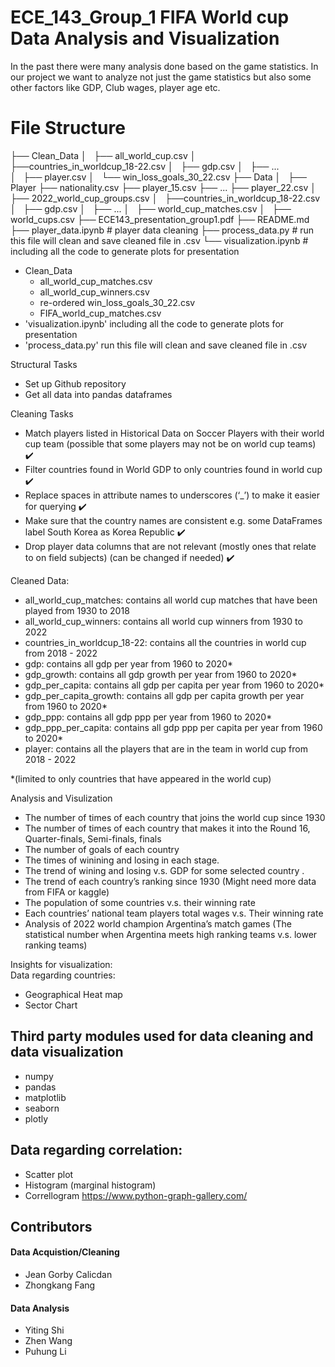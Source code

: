# ECE_143_Group_1 FIFA World cup Data Analysis and Visualization

In the past there were many analysis done based on the game statistics. In our project we want to analyze not just the game statistics but also some other factors like GDP, Club wages, player age etc. 



# File Structure

├── Clean_Data
│   ├── all_world_cup.csv
│   ├──countries_in_worldcup_18-22.csv
│   ├── gdp.csv
│   ├── ...    
│   ├── player.csv
│   └── win_loss_goals_30_22.csv
├── Data
│   ├── Player
        ├── nationality.csv
        ├── player_15.csv
        ├── ...
        ├── player_22.csv
│   ├── 2022_world_cup_groups.csv
│   ├──countries_in_worldcup_18-22.csv
│   ├── gdp.csv
│   ├── ...
│   ├── world_cup_matches.csv
│   ├── world_cups.csv
├── ECE143_presentation_group1.pdf
├── README.md
├── player_data.ipynb               # player data cleaning
├── process_data.py                 # run this file will clean and save cleaned file in .csv
└── visualization.ipynb             # including all the code to generate plots for presentation

- Clean_Data 
    - all_world_cup_matches.csv
    - all_world_cup_winners.csv
    - re-ordered win_loss_goals_30_22.csv
    - FIFA_world_cup_matches.csv
- 'visualization.ipynb' including all the code to generate plots for presentation
- 'process_data.py' run this file will clean and save cleaned file in .csv





Structural Tasks
- Set up Github repository
- Get all data into pandas dataframes

Cleaning Tasks
- Match players listed in Historical Data on Soccer Players with their world cup team (possible that some players may not be on world cup teams) :heavy_check_mark:
- Filter countries found in World GDP to only countries found in world cup :heavy_check_mark:
- Replace spaces in attribute names to underscores (‘_’) to make it easier for querying :heavy_check_mark:
- Make sure that the country names are consistent e.g. some DataFrames label South Korea as Korea Republic :heavy_check_mark:
- Drop player data columns that are not relevant (mostly ones that relate to on field subjects) (can be changed if needed) :heavy_check_mark:

Cleaned Data:
- all_world_cup_matches: contains all world cup matches that have been played from 1930 to 2018
- all_world_cup_winners: contains all world cup winners from 1930 to 2022
- countries_in_worldcup_18-22: contains all the countries in world cup from 2018 - 2022
- gdp: contains all gdp per year from 1960 to 2020*
- gdp_growth: contains all gdp growth per year from 1960 to 2020*
- gdp_per_capita: contains all gdp per capita per year from 1960 to 2020*
- gdp_per_capita_growth: contains all gdp per capita growth per year from 1960 to 2020*
- gdp_ppp: contains all gdp ppp per year from 1960 to 2020*
- gdp_ppp_per_capita: contains all gdp ppp per capita per year from 1960 to 2020*
- player: contains all the players that are in the team in world cup from 2018 - 2022

*(limited to only countries that have appeared in the world cup)



Analysis and Visulization
- The number of times of each country that joins the world cup since 1930
- The number of times of each country that makes it into the Round 16, Quarter-finals, Semi-finals, finals
- The number of goals of each country
- The times of winining and losing in each stage. 
- The trend of wining and losing v.s. GDP for some selected country . 
- The trend of each country’s ranking since 1930 (Might need more data from FIFA or kaggle)
- The population of some countries v.s. their winning rate
- Each countries’ national team players total wages v.s. Their winning rate
- Analysis of 2022 world champion Argentina’s match games (The statistical number when Argentina meets high ranking teams v.s. lower ranking teams)


Insights for visualization: <br>
Data regarding countries:
- Geographical Heat map
- Sector Chart <br>

## Third party modules used for data cleaning and data visualization
- numpy 
- pandas
- matplotlib
- seaborn
- plotly


## Data regarding correlation:
- Scatter plot
- Histogram (marginal histogram)
- Correllogram 
https://www.python-graph-gallery.com/

## Contributors
#### Data Acquistion/Cleaning
- Jean Gorby Calicdan
- Zhongkang Fang
#### Data Analysis
- Yiting Shi 
- Zhen Wang
- Puhung Li




